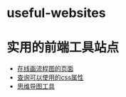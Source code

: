 # useful-websites
# 实用的前端工具站点
- [在线画流程图的页面](https://www.draw.io/)
- [查询可以使用的css属性](http://caniuse.com/)
- [思维导图工具](http://www.xmindchina.net/)
